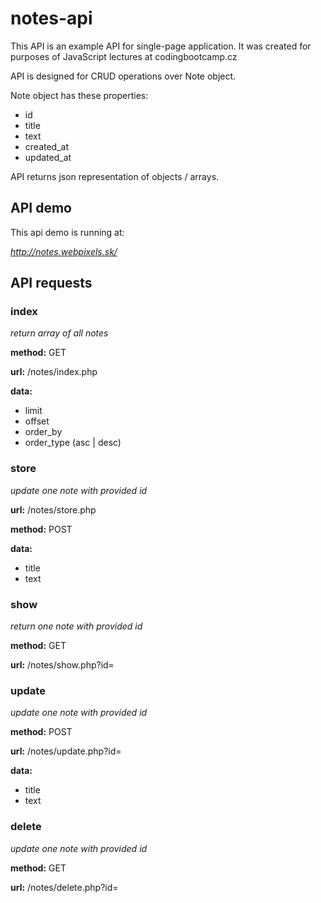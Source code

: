 # notes-api

This API is an example API for single-page application. 
It was created for purposes of JavaScript lectures at codingbootcamp.cz

API is designed for CRUD operations over Note object.

Note object has these properties:
- id
- title
- text 
- created_at
- updated_at

API returns json representation of objects / arrays.

## API demo

This api demo is running at: 

*http://notes.webpixels.sk/*

## API requests

### index
    
*return array of all notes*

**method:** GET

**url:**
/notes/index.php

**data:**
- limit 
- offset
- order_by 
- order_type (asc | desc)

### store
    
*update one note with provided id*

**url:**
/notes/store.php

**method:** POST

**data:**
- title 
- text



### show
    
*return one note with provided id*

**method:** GET

**url:** /notes/show.php?id=

### update
    
*update one note with provided id*

**method:** POST

**url:** /notes/update.php?id=

**data:**
- title 
- text

### delete
    
*update one note with provided id*

**method:** GET

**url:** /notes/delete.php?id=






